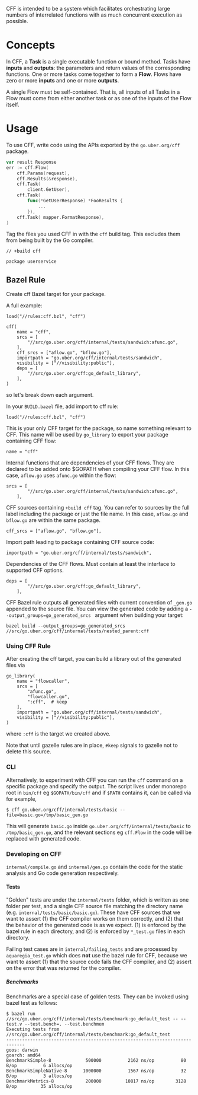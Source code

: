 CFF is intended to be a system which facilitates orchestrating large numbers
of interrelated functions with as much concurrent execution as possible.

# Concepts

In CFF, a **Task** is a single executable function or bound method. Tasks have
**inputs** and **outputs**: the parameters and return values of the
corresponding functions. One or more tasks come together to form a **Flow**.
Flows have zero or more **inputs** and one or more **outputs**.

A single Flow must be self-contained. That is, all inputs of all Tasks in a
Flow must come from either another task or as one of the inputs of the Flow
itself.

# Usage

To use CFF, write code using the APIs exported by the
`go.uber.org/cff` package.

```go
var result Response
err := cff.Flow(
    cff.Params(request),
    cff.Results(&response),
    cff.Task(
        client.GetUser),
    cff.Task(
        func(*GetUserResponse) *FooResults {
            ...
        }),
    cff.Task( mapper.FormatResponse),
)
```

Tag the files you used CFF in with the `cff` build tag. This excludes them from
being built by the Go compiler.

```
// +build cff

package userservice
```

## Bazel Rule

Create cff Bazel target for your package. 

A full example: 
```
load("//rules:cff.bzl", "cff")

cff(
    name = "cff",
    srcs = [
        "//src/go.uber.org/cff/internal/tests/sandwich:afunc.go",
    ],
    cff_srcs = ["aflow.go", "bflow.go"],
    importpath = "go.uber.org/cff/internal/tests/sandwich",
    visibility = ["//visibility:public"],
    deps = [
        "//src/go.uber.org/cff:go_default_library",
    ],
)
```


so let's break down each argument.

In your `BUILD.bazel` file, add import to cff rule:
```
load("//rules:cff.bzl", "cff")
```

This is your only CFF target for the package, so name something relevant to CFF. 
This name will be used by `go_library` to export your package containing CFF flow:  
```
name = "cff"
```

Internal functions that are dependencies of your CFF flows. They are declared to
be added onto $GOPATH when compiling your CFF flow. In this case, `aflow.go` uses
`afunc.go` within the flow:
````
srcs = [
        "//src/go.uber.org/cff/internal/tests/sandwich:afunc.go",
    ],
````

CFF sources containing `+build cff` tag. You can refer to sources by the full label including the package 
or just the file name. In this case, `aflow.go` and `bflow.go` are within the same
package.
````
cff_srcs = ["aflow.go", "bflow.go"],
````

Import path leading to package containing CFF source code:
````
importpath = "go.uber.org/cff/internal/tests/sandwich",
````

Dependencies of the CFF flows. Must contain at least the interface to supported CFF 
options.
````
deps = [
        "//src/go.uber.org/cff:go_default_library",
    ],
````

CFF Bazel rule outputs all generated files with current convention of `_gen.go` 
appended to the source file. You can view the generated code by adding a 
`--output_groups=go_generated_srcs ` argument when building your target:
```
bazel build --output_groups=go_generated_srcs //src/go.uber.org/cff/internal/tests/nested_parent:cff
```

### Using CFF Rule ###

After creating the cff target, you can build a library out of the generated files via
```
go_library(
    name = "flowcaller",
    srcs = [
        "afunc.go",
        "flowcaller.go",
        ":cff",  # keep
    ],
    importpath = "go.uber.org/cff/internal/tests/sandwich",
    visibility = ["//visibility:public"],
)
```
where `:cff` is the target we created above. 

Note that until gazelle rules are in place, `#keep` signals to gazelle not to 
delete this source.  

### CLI ###
Alternatively, to experiment with CFF you can run the `cff` command on a specific package and specify the output. 
The script lives under monorepo root in `bin/cff` eg `$GOPATH/bin/cff` and if `$PATH` contains it, can be called via 
for example, 

```shell
$ cff go.uber.org/cff/internal/tests/basic --file=basic.go=/tmp/basic_gen.go
```

This will generate `basic.go` inside `go.uber.org/cff/internal/tests/basic` to 
`/tmp/basic_gen.go`, and the relevant sections eg `cff.Flow` in the code will be replaced 
with generated code.

### Developing on CFF ###

`internal/compile.go` and `internal/gen.go` contain the code for the static analysis and Go code generation respectively. 

#### Tests ####

"Golden" tests are under the `internal/tests` folder, which is written as one folder per test, and a single CFF 
source file matching the directory name (e.g. `internal/tests/basic/basic.go`). These have CFF sources that we want 
to assert (1) the CFF compiler works on them correctly, and (2) that the behavior of the generated code is as we
expect. (1) is enforced by the bazel rule in each directory, and (2) is enforced by `*_test.go` files in each directory. 

Failing test cases are in `internal/failing_tests` and are processed by `aquaregia_test.go` which does **not** use the 
bazel rule for CFF, because we want to assert (1) that the source code fails the CFF compiler, and (2) assert on the
error that was returned for the compiler. 

##### Benchmarks #####

Benchmarks are a special case of golden tests. They can be invoked using bazel test as follows:

```shell
$ bazel run //src/go.uber.org/cff/internal/tests/benchmark:go_default_test -- --test.v --test.bench=. --test.benchmem
Executing tests from //src/go.uber.org/cff/internal/tests/benchmark:go_default_test
-----------------------------------------------------------------------------
goos: darwin
goarch: amd64
BenchmarkSimple-8         	  500000	      2162 ns/op	      80 B/op	       6 allocs/op
BenchmarkSimpleNative-8   	 1000000	      1567 ns/op	      32 B/op	       3 allocs/op
BenchmarkMetrics-8        	  200000	     10817 ns/op	    3128 B/op	      35 allocs/op
```
